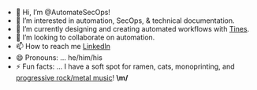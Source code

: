 - 👋 Hi, I’m @AutomateSecOps!
- 👀 I’m interested in automation, SecOps, & technical documentation.
- 🌱 I’m currently designing and creating automated workflows with [Tines](https://www.tines.com/).
- 💞️ I’m looking to collaborate on automation.
- 📫 How to reach me [LinkedIn](https://www.linkedin.com/in/tompowercissp/)
- 😄 Pronouns: ... he/him/his
- ⚡ Fun facts: ... I have a soft spot for ramen, cats, monoprinting, and [progressive rock/metal music](https://open.spotify.com/playlist/32JfUgRnksbKgVMA7mMDXW?si=0ec3272056bd452c)! **\m/**

<!---
AutomateSecOps/AutomateSecOps is a ✨ special ✨ repository because its `README.md` (this file) appears on your GitHub profile.
You can click the Preview link to take a look at your changes.
--->
